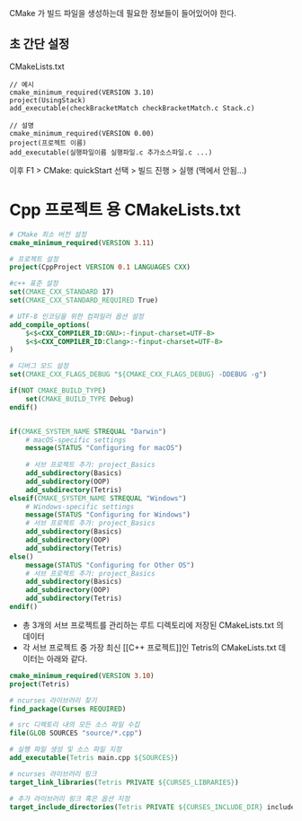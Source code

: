 CMake 가 빌드 파일을 생성하는데 필요한 정보들이 들어있어야 한다.

## 초 간단 설정
CMakeLists.txt
```
// 예시
cmake_minimum_required(VERSION 3.10)
project(UsingStack)
add_executable(checkBracketMatch checkBracketMatch.c Stack.c)
```

```
// 설명
cmake_minimum_required(VERSION 0.00)
project(프로젝트 이름)
add_executable(실행파일이름 실행파일.c 추가소스파일.c ...)
```

이후 F1 > CMake: quickStart 선택 > 빌드 진행 > 실행 (맥에서 안됨...)

# Cpp 프로젝트 용 CMakeLists.txt
```cmake
# CMake 최소 버전 설정
cmake_minimum_required(VERSION 3.11)

# 프로젝트 설정
project(CppProject VERSION 0.1 LANGUAGES CXX)

#c++ 표준 설정
set(CMAKE_CXX_STANDARD 17)
set(CMAKE_CXX_STANDARD_REQUIRED True)

# UTF-8 인코딩을 위한 컴파일러 옵션 설정
add_compile_options(
    $<$<CXX_COMPILER_ID:GNU>:-finput-charset=UTF-8>
    $<$<CXX_COMPILER_ID:Clang>:-finput-charset=UTF-8>
)

# 디버그 모드 설정
set(CMAKE_CXX_FLAGS_DEBUG "${CMAKE_CXX_FLAGS_DEBUG} -DDEBUG -g")

if(NOT CMAKE_BUILD_TYPE)
    set(CMAKE_BUILD_TYPE Debug)
endif()


if(CMAKE_SYSTEM_NAME STREQUAL "Darwin")
    # macOS-specific settings
    message(STATUS "Configuring for macOS")
    
    # 서브 프로젝트 추가: project_Basics
    add_subdirectory(Basics)
    add_subdirectory(OOP)
    add_subdirectory(Tetris)
elseif(CMAKE_SYSTEM_NAME STREQUAL "Windows")
    # Windows-specific settings
    message(STATUS "Configuring for Windows")
    # 서브 프로젝트 추가: project_Basics
    add_subdirectory(Basics)
    add_subdirectory(OOP)
    add_subdirectory(Tetris)
else()
    message(STATUS "Configuring for Other OS")
    # 서브 프로젝트 추가: project_Basics
    add_subdirectory(Basics)
    add_subdirectory(OOP)
    add_subdirectory(Tetris)
endif()
```

- 총 3개의 서브 프로젝트를 관리하는 루트 디렉토리에 저장된 CMakeLists.txt 의 데이터
- 각 서브 프로젝트 중 가장 최신 [[C++ 프로젝트]]인 Tetris의 CMakeLists.txt 데이터는 아래와 같다.

```cmake
cmake_minimum_required(VERSION 3.10)
project(Tetris)

# ncurses 라이브러리 찾기
find_package(Curses REQUIRED)

# src 디렉토리 내의 모든 소스 파일 수집
file(GLOB SOURCES "source/*.cpp")

# 실행 파일 생성 및 소스 파일 지정
add_executable(Tetris main.cpp ${SOURCES})

# ncurses 라이브러리 링크
target_link_libraries(Tetris PRIVATE ${CURSES_LIBRARIES})

# 추가 라이브러리 링크 혹은 옵션 지정
target_include_directories(Tetris PRIVATE ${CURSES_INCLUDE_DIR} include)
```